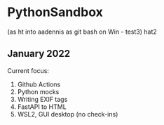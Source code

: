 # PythonSandbox
(as ht into aadennis as git bash on Win -  test3) hat2
## January 2022
Current focus:  
1. Github Actions  
1. Python mocks
2. Writing EXIF tags
3. FastAPI to HTML
4. WSL2, GUI desktop (no check-ins)
